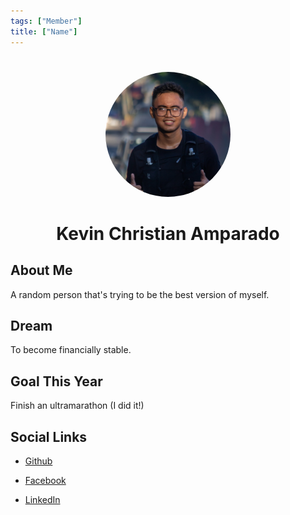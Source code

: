 ```yaml
---
tags: ["Member"]
title: ["Name"]
---
```


<TagLinks/>

<div align="center">
  <img src="../../images/amparado.jpg" width="200" height="200" style="border-radius: 50%; margin-top: 25px;" />
</div>

<div align="center">
  <h1>Kevin Christian Amparado</h1>
</div>

<div style="text-align: justify;">
  <h2>About Me</h2>
  <p>A random person that's trying to be the best version of myself.</p>

  <h2>Dream</h2>
  <p>To become financially stable.</p>
  
  <h2>Goal This Year</h2>
  <p>Finish an ultramarathon (I did it!)</p>

  <h2>Social Links</h2>
  <ul>
    <li>
      <p>
        <a href="https://github.com/KevsterAmp">Github</a>
      </p>
    </li>
    <li>
      <p>
        <a href="https://www.facebook.com/Kevin.Christian.Amparado/">Facebook</a>
      </p>
    </li>
    <li>
      <p>
        <a href="https://www.linkedin.com/in/kevin-amparado/">LinkedIn</a>
      </p>
    </li>
  </ul>
</div>
